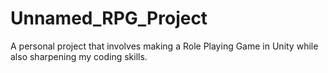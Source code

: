 # Unnamed_RPG_Project
 A personal project that involves making a Role Playing Game in Unity while also sharpening my coding skills.
